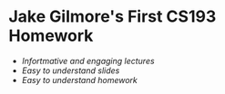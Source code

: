 # **Jake Gilmore's First CS193 Homework**

- _Infortmative and engaging lectures_
- _Easy to understand slides_
- _Easy to understand homework_


